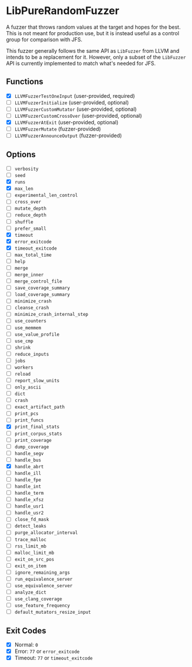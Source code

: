 # LibPureRandomFuzzer

A fuzzer that throws random values at the target and hopes for the best.  This
is not meant for production use, but it is instead useful as a control group for
comparison with JFS.

This fuzzer generally follows the same API as `LibFuzzer` from LLVM and intends
to be a replacement for it.  However, only a subset of the `LibFuzzer` API is
currently implemented to match what's needed for JFS.

## Functions

- [x] `LLVMFuzzerTestOneInput` (user-provided, required)
- [ ] `LLVMFuzzerInitialize` (user-provided, optional)
- [ ] `LLVMFuzzerCustomMutator` (user-provided, optional)
- [ ] `LLVMFuzzerCustomCrossOver` (user-provided, optional)
- [x] `LLVMFuzzerAtExit` (user-provided, optional)
- [ ] `LLVMFuzzerMutate` (fuzzer-provided)
- [ ] `LLVMFuzzerAnnounceOutput` (fuzzer-provided)

## Options

- [ ] `verbosity`
- [ ] `seed`
- [x] `runs`
- [x] `max_len`
- [ ] `experimental_len_control`
- [ ] `cross_over`
- [ ] `mutate_depth`
- [ ] `reduce_depth`
- [ ] `shuffle`
- [ ] `prefer_small`
- [x] `timeout`
- [x] `error_exitcode`
- [x] `timeout_exitcode`
- [ ] `max_total_time`
- [ ] `help`
- [ ] `merge`
- [ ] `merge_inner`
- [ ] `merge_control_file`
- [ ] `save_coverage_summary`
- [ ] `load_coverage_summary`
- [ ] `minimize_crash`
- [ ] `cleanse_crash`
- [ ] `minimize_crash_internal_step`
- [ ] `use_counters`
- [ ] `use_memmem`
- [ ] `use_value_profile`
- [ ] `use_cmp`
- [ ] `shrink`
- [ ] `reduce_inputs`
- [ ] `jobs`
- [ ] `workers`
- [ ] `reload`
- [ ] `report_slow_units`
- [ ] `only_ascii`
- [ ] `dict`
- [ ] `crash`
- [ ] `exact_artifact_path`
- [ ] `print_pcs`
- [ ] `print_funcs`
- [x] `print_final_stats`
- [ ] `print_corpus_stats`
- [ ] `print_coverage`
- [ ] `dump_coverage`
- [ ] `handle_segv`
- [ ] `handle_bus`
- [x] `handle_abrt`
- [ ] `handle_ill`
- [ ] `handle_fpe`
- [ ] `handle_int`
- [ ] `handle_term`
- [ ] `handle_xfsz`
- [ ] `handle_usr1`
- [ ] `handle_usr2`
- [ ] `close_fd_mask`
- [ ] `detect_leaks`
- [ ] `purge_allocator_interval`
- [ ] `trace_malloc`
- [ ] `rss_limit_mb`
- [ ] `malloc_limit_mb`
- [ ] `exit_on_src_pos`
- [ ] `exit_on_item`
- [ ] `ignore_remaining_args`
- [ ] `run_equivalence_server`
- [ ] `use_equivalence_server`
- [ ] `analyze_dict`
- [ ] `use_clang_coverage`
- [ ] `use_feature_frequency`
- [ ] `default_mutators_resize_input`

## Exit Codes

- [x] Normal: `0`
- [x] Error: `77` or `error_exitcode`
- [x] Timeout: `77` or `timeout_exitcode`
